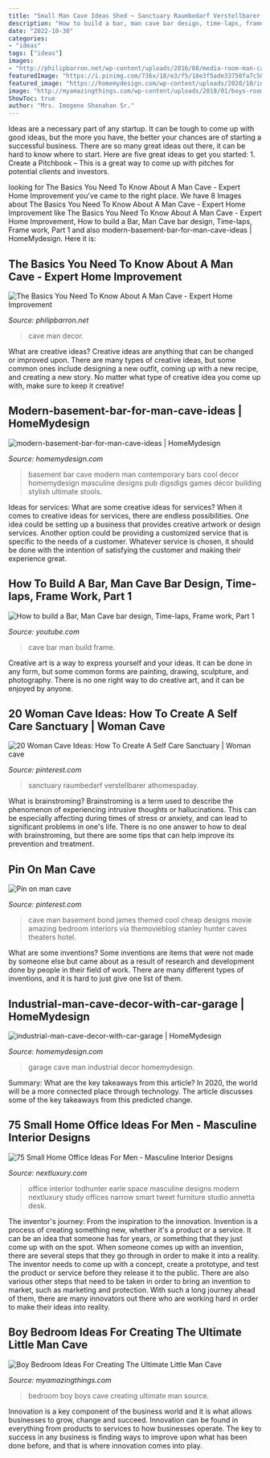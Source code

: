 ```yaml
---
title: "Small Man Cave Ideas Shed ~ Sanctuary Raumbedarf Verstellbarer Athomespaday"
description: "How to build a bar, man cave bar design, time-laps, frame work, part 1"
date: "2022-10-30"
categories:
- "ideas"
tags: ["ideas"]
images:
- "http://philipbarron.net/wp-content/uploads/2016/08/media-room-man-cave-decor.jpg"
featuredImage: "https://i.pinimg.com/736x/18/e3/f5/18e3f5ade33750fa7c588e3fcd9bc217.jpg"
featured_image: "https://homemydesign.com/wp-content/uploads/2020/10/industrial-man-cave-decor-with-car-garage-300x294.jpg"
image: "http://myamazingthings.com/wp-content/uploads/2018/01/boys-room-ideas-2-.jpg"
ShowToc: true
author: "Mrs. Imogene Shanahan Sr."
---
```



Ideas are a necessary part of any startup. It can be tough to come up with good ideas, but the more you have, the better your chances are of starting a successful business. There are so many great ideas out there, it can be hard to know where to start. Here are five great ideas to get you started: 1. Create a Pitchbook – This is a great way to come up with pitches for potential clients and investors.

	

		
looking for The Basics You Need To Know About A Man Cave - Expert Home Improvement you've came to the right place. We have 8 Images about The Basics You Need To Know About A Man Cave - Expert Home Improvement like The Basics You Need To Know About A Man Cave - Expert Home Improvement, How to build a Bar, Man Cave bar design, Time-laps, Frame work, Part 1 and also modern-basement-bar-for-man-cave-ideas | HomeMydesign. Here it is:
		
    
## The Basics You Need To Know About A Man Cave - Expert Home Improvement

<img loading=lazy src="http://philipbarron.net/wp-content/uploads/2016/08/media-room-man-cave-decor.jpg" onerror="this.onerror=null;this.src='https://tse1.mm.bing.net/th?id=OIP.0DyiaS5qa0AWeiOfowJe-QHaEm&amp;pid=15.1';" alt="The Basics You Need To Know About A Man Cave - Expert Home Improvement">

_Source: philipbarron.net_

>cave man decor. 

	

What are creative ideas?
Creative ideas are anything that can be changed or improved upon. There are many types of creative ideas, but some common ones include designing a new outfit, coming up with a new recipe, and creating a new story. No matter what type of creative idea you come up with, make sure to keep it creative!

    
## Modern-basement-bar-for-man-cave-ideas | HomeMydesign

<img loading=lazy src="https://homemydesign.com/wp-content/uploads/2016/06/modern-basement-bar-for-man-cave-ideas.jpg" onerror="this.onerror=null;this.src='https://tse3.mm.bing.net/th?id=OIP.-aVAfcqVXmU2HFKdw0fWiAHaE5&amp;pid=15.1';" alt="modern-basement-bar-for-man-cave-ideas | HomeMydesign">

_Source: homemydesign.com_

>basement bar cave modern man contemporary bars cool decor homemydesign masculine designs pub digsdigs games décor building stylish ultimate stools. 

	

Ideas for services: What are some creative ideas for services?
When it comes to creative ideas for services, there are endless possibilities. One idea could be setting up a business that provides creative artwork or design services. Another option could be providing a customized service that is specific to the needs of a customer. Whatever service is chosen, it should be done with the intention of satisfying the customer and making their experience great.

    
## How To Build A Bar, Man Cave Bar Design, Time-laps, Frame Work, Part 1

<img loading=lazy src="http://i1.ytimg.com/vi/BiaxNa8Ym4o/maxresdefault.jpg" onerror="this.onerror=null;this.src='https://tse3.mm.bing.net/th?id=OIP.UUGLZzEDeAIDBsuYdZf2RwHaEK&amp;pid=15.1';" alt="How to build a Bar, Man Cave bar design, Time-laps, Frame work, Part 1">

_Source: youtube.com_

>cave bar man build frame. 

	

Creative art is a way to express yourself and your ideas. It can be done in any form, but some common forms are painting, drawing, sculpture, and photography. There is no one right way to do creative art, and it can be enjoyed by anyone.

    
## 20 Woman Cave Ideas: How To Create A Self Care Sanctuary | Woman Cave

<img loading=lazy src="https://i.pinimg.com/736x/18/e3/f5/18e3f5ade33750fa7c588e3fcd9bc217.jpg" onerror="this.onerror=null;this.src='https://tse3.mm.bing.net/th?id=OIP.brFlK3BCJDqJWnrD9onicQHaLH&amp;pid=15.1';" alt="20 Woman Cave Ideas: How To Create A Self Care Sanctuary | Woman cave">

_Source: pinterest.com_

>sanctuary raumbedarf verstellbarer athomespaday. 

	

What is brainstroming?
Brainstroming is a term used to describe the phenomenon of experiencing intrusive thoughts or hallucinations. This can be especially affecting during times of stress or anxiety, and can lead to significant problems in one's life. There is no one answer to how to deal with brainstroming, but there are some tips that can help improve its prevention and treatment.

    
## Pin On Man Cave

<img loading=lazy src="https://i.pinimg.com/736x/ab/e0/e1/abe0e149d70bdab021654774c3f09dff--hotel-interiors-bedroom-interiors.jpg" onerror="this.onerror=null;this.src='https://tse2.mm.bing.net/th?id=OIP.bvTeFCu6BHJnqnu_8lgGmQHaHK&amp;pid=15.1';" alt="Pin on man cave">

_Source: pinterest.com_

>cave man basement bond james themed cool cheap designs movie amazing bedroom interiors via themovieblog stanley hunter caves theaters hotel. 

	

What are some inventions?
Some inventions are items that were not made by someone else but came about as a result of research and development done by people in their field of work. There are many different types of inventions, and it is hard to just give one list of them.

    
## Industrial-man-cave-decor-with-car-garage | HomeMydesign

<img loading=lazy src="https://homemydesign.com/wp-content/uploads/2020/10/industrial-man-cave-decor-with-car-garage-300x294.jpg" onerror="this.onerror=null;this.src='https://tse1.mm.bing.net/th?id=OIP.E8Jr6HmAIY1OHSetfkdC_AAAAA&amp;pid=15.1';" alt="industrial-man-cave-decor-with-car-garage | HomeMydesign">

_Source: homemydesign.com_

>garage cave man industrial decor homemydesign. 

	

Summary: What are the key takeaways from this article?
In 2020, the world will be a more connected place through technology. The article discusses some of the key takeaways from this predicted change.

    
## 75 Small Home Office Ideas For Men - Masculine Interior Designs

<img loading=lazy src="http://nextluxury.com/wp-content/uploads/small-home-office-design-ideas-wooden-walls.jpg" onerror="this.onerror=null;this.src='https://tse1.mm.bing.net/th?id=OIP.2oMPb4G8tWr3j8buZUkgOwAAAA&amp;pid=15.1';" alt="75 Small Home Office Ideas For Men - Masculine Interior Designs">

_Source: nextluxury.com_

>office interior todhunter earle space masculine designs modern nextluxury study offices narrow smart tweet furniture studio annetta desk. 

	

The inventor's journey: From the inspiration to the innovation.
Invention is a process of creating something new, whether it's a product or a service. It can be an idea that someone has for years, or something that they just come up with on the spot. When someone comes up with an invention, there are several steps that they go through in order to make it into a reality. The inventor needs to come up with a concept, create a prototype, and test the product or service before they release it to the public. There are also various other steps that need to be taken in order to bring an invention to market, such as marketing and protection. With such a long journey ahead of them, there are many innovators out there who are working hard in order to make their ideas into reality.

    
## Boy Bedroom Ideas For Creating The Ultimate Little Man Cave

<img loading=lazy src="http://myamazingthings.com/wp-content/uploads/2018/01/boys-room-ideas-2-.jpg" onerror="this.onerror=null;this.src='https://tse4.mm.bing.net/th?id=OIP.2amFHkQHA9F_7o1K1FQVXAHaHa&amp;pid=15.1';" alt="Boy Bedroom Ideas For Creating The Ultimate Little Man Cave">

_Source: myamazingthings.com_

>bedroom boy boys cave creating ultimate man source. 

	

Innovation is a key component of the business world and it is what allows businesses to grow, change and succeed. Innovation can be found in everything from products to services to how businesses operate. The key to success in any business is finding ways to improve upon what has been done before, and that is where innovation comes into play.

